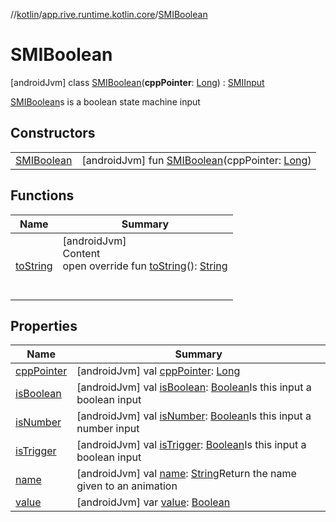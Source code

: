 //[kotlin](../../../index.md)/[app.rive.runtime.kotlin.core](../index.md)/[SMIBoolean](index.md)



# SMIBoolean  
 [androidJvm] class [SMIBoolean](index.md)(**cppPointer**: [Long](https://kotlinlang.org/api/latest/jvm/stdlib/kotlin/-long/index.html)) : [SMIInput](../-s-m-i-input/index.md)

[SMIBoolean](index.md)s is a boolean state machine input

   


## Constructors  
  
| | |
|---|---|
| <a name="app.rive.runtime.kotlin.core/SMIBoolean/SMIBoolean/#kotlin.Long/PointingToDeclaration/"></a>[SMIBoolean](-s-m-i-boolean.md)| <a name="app.rive.runtime.kotlin.core/SMIBoolean/SMIBoolean/#kotlin.Long/PointingToDeclaration/"></a> [androidJvm] fun [SMIBoolean](-s-m-i-boolean.md)(cppPointer: [Long](https://kotlinlang.org/api/latest/jvm/stdlib/kotlin/-long/index.html))   <br>|


## Functions  
  
|  Name |  Summary | 
|---|---|
| <a name="app.rive.runtime.kotlin.core/SMIBoolean/toString/#/PointingToDeclaration/"></a>[toString](to-string.md)| <a name="app.rive.runtime.kotlin.core/SMIBoolean/toString/#/PointingToDeclaration/"></a>[androidJvm]  <br>Content  <br>open override fun [toString](to-string.md)(): [String](https://kotlinlang.org/api/latest/jvm/stdlib/kotlin/-string/index.html)  <br><br><br>|


## Properties  
  
|  Name |  Summary | 
|---|---|
| <a name="app.rive.runtime.kotlin.core/SMIBoolean/cppPointer/#/PointingToDeclaration/"></a>[cppPointer](index.md#%5Bapp.rive.runtime.kotlin.core%2FSMIBoolean%2FcppPointer%2F%23%2FPointingToDeclaration%2F%5D%2FProperties%2F900138717)| <a name="app.rive.runtime.kotlin.core/SMIBoolean/cppPointer/#/PointingToDeclaration/"></a> [androidJvm] val [cppPointer](index.md#%5Bapp.rive.runtime.kotlin.core%2FSMIBoolean%2FcppPointer%2F%23%2FPointingToDeclaration%2F%5D%2FProperties%2F900138717): [Long](https://kotlinlang.org/api/latest/jvm/stdlib/kotlin/-long/index.html)   <br>|
| <a name="app.rive.runtime.kotlin.core/SMIBoolean/isBoolean/#/PointingToDeclaration/"></a>[isBoolean](index.md#%5Bapp.rive.runtime.kotlin.core%2FSMIBoolean%2FisBoolean%2F%23%2FPointingToDeclaration%2F%5D%2FProperties%2F900138717)| <a name="app.rive.runtime.kotlin.core/SMIBoolean/isBoolean/#/PointingToDeclaration/"></a> [androidJvm] val [isBoolean](index.md#%5Bapp.rive.runtime.kotlin.core%2FSMIBoolean%2FisBoolean%2F%23%2FPointingToDeclaration%2F%5D%2FProperties%2F900138717): [Boolean](https://kotlinlang.org/api/latest/jvm/stdlib/kotlin/-boolean/index.html)Is this input a boolean input   <br>|
| <a name="app.rive.runtime.kotlin.core/SMIBoolean/isNumber/#/PointingToDeclaration/"></a>[isNumber](index.md#%5Bapp.rive.runtime.kotlin.core%2FSMIBoolean%2FisNumber%2F%23%2FPointingToDeclaration%2F%5D%2FProperties%2F900138717)| <a name="app.rive.runtime.kotlin.core/SMIBoolean/isNumber/#/PointingToDeclaration/"></a> [androidJvm] val [isNumber](index.md#%5Bapp.rive.runtime.kotlin.core%2FSMIBoolean%2FisNumber%2F%23%2FPointingToDeclaration%2F%5D%2FProperties%2F900138717): [Boolean](https://kotlinlang.org/api/latest/jvm/stdlib/kotlin/-boolean/index.html)Is this input a number input   <br>|
| <a name="app.rive.runtime.kotlin.core/SMIBoolean/isTrigger/#/PointingToDeclaration/"></a>[isTrigger](index.md#%5Bapp.rive.runtime.kotlin.core%2FSMIBoolean%2FisTrigger%2F%23%2FPointingToDeclaration%2F%5D%2FProperties%2F900138717)| <a name="app.rive.runtime.kotlin.core/SMIBoolean/isTrigger/#/PointingToDeclaration/"></a> [androidJvm] val [isTrigger](index.md#%5Bapp.rive.runtime.kotlin.core%2FSMIBoolean%2FisTrigger%2F%23%2FPointingToDeclaration%2F%5D%2FProperties%2F900138717): [Boolean](https://kotlinlang.org/api/latest/jvm/stdlib/kotlin/-boolean/index.html)Is this input a boolean input   <br>|
| <a name="app.rive.runtime.kotlin.core/SMIBoolean/name/#/PointingToDeclaration/"></a>[name](index.md#%5Bapp.rive.runtime.kotlin.core%2FSMIBoolean%2Fname%2F%23%2FPointingToDeclaration%2F%5D%2FProperties%2F900138717)| <a name="app.rive.runtime.kotlin.core/SMIBoolean/name/#/PointingToDeclaration/"></a> [androidJvm] val [name](index.md#%5Bapp.rive.runtime.kotlin.core%2FSMIBoolean%2Fname%2F%23%2FPointingToDeclaration%2F%5D%2FProperties%2F900138717): [String](https://kotlinlang.org/api/latest/jvm/stdlib/kotlin/-string/index.html)Return the name given to an animation   <br>|
| <a name="app.rive.runtime.kotlin.core/SMIBoolean/value/#/PointingToDeclaration/"></a>[value](value.md)| <a name="app.rive.runtime.kotlin.core/SMIBoolean/value/#/PointingToDeclaration/"></a> [androidJvm] var [value](value.md): [Boolean](https://kotlinlang.org/api/latest/jvm/stdlib/kotlin/-boolean/index.html)   <br>|

